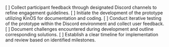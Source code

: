 [ ] Collect participant feedback through designated Discord channels to refine engagement guidelines.
[ ] Initiate the development of the prototype utilizing KinOS for documentation and coding.
[ ] Conduct iterative testing of the prototype within the Discord environment and collect user feedback.
[ ] Document challenges encountered during development and outline corresponding solutions.
[ ] Establish a clear timeline for implementation and review based on identified milestones.